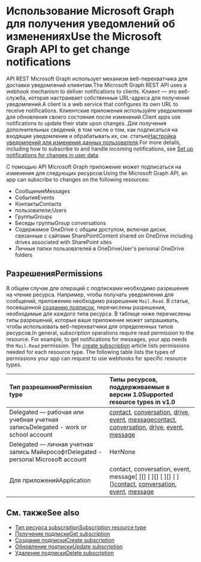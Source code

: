 # <a name="use-the-microsoft-graph-api-to-get-change-notifications"></a><span data-ttu-id="e91ec-101">Использование Microsoft Graph для получения уведомлений об изменениях</span><span class="sxs-lookup"><span data-stu-id="e91ec-101">Use the Microsoft Graph API to get change notifications</span></span>

<span data-ttu-id="e91ec-102">API REST Microsoft Graph использует механизм веб-перехватчика для доставки уведомлений клиентам.</span><span class="sxs-lookup"><span data-stu-id="e91ec-102">The Microsoft Graph REST API uses a webhook mechanism to deliver notifications to clients.</span></span> <span data-ttu-id="e91ec-103">Клиент — это веб-служба, которая настраивает собственные URL-адреса для получения уведомлений.</span><span class="sxs-lookup"><span data-stu-id="e91ec-103">A client is a web service that configures its own URL to receive notifications.</span></span> <span data-ttu-id="e91ec-104">Клиентские приложения используйте уведомления для обновления своего состояния после изменений.</span><span class="sxs-lookup"><span data-stu-id="e91ec-104">Client apps use notifications to update their state upon changes.</span></span> <span data-ttu-id="e91ec-105">Для получения дополнительных сведений, в том числе о том, как подписаться на входящие уведомления и обрабатывать их, см. статью[Настройка уведомлений для изменения данных пользователя](../../../concepts/webhooks.md).</span><span class="sxs-lookup"><span data-stu-id="e91ec-105">For more details, including how to subscribe to and handle incoming notifications, see [Set up notifications for changes in user data](../../../concepts/webhooks.md).</span></span>

<span data-ttu-id="e91ec-106">С помощью API Microsoft Graph приложение может подписаться на изменения для следующих ресурсов:</span><span class="sxs-lookup"><span data-stu-id="e91ec-106">Using the Microsoft Graph API, an app can subscribe to changes on the following resources:</span></span>

- <span data-ttu-id="e91ec-107">Сообщения</span><span class="sxs-lookup"><span data-stu-id="e91ec-107">Messages</span></span>
- <span data-ttu-id="e91ec-108">События</span><span class="sxs-lookup"><span data-stu-id="e91ec-108">Events</span></span>
- <span data-ttu-id="e91ec-109">Контакты</span><span class="sxs-lookup"><span data-stu-id="e91ec-109">Contacts</span></span>
- <span data-ttu-id="e91ec-110">пользователи;</span><span class="sxs-lookup"><span data-stu-id="e91ec-110">Users</span></span>
- <span data-ttu-id="e91ec-111">Группы</span><span class="sxs-lookup"><span data-stu-id="e91ec-111">Groups</span></span>
- <span data-ttu-id="e91ec-112">Беседы группы</span><span class="sxs-lookup"><span data-stu-id="e91ec-112">Group conversations</span></span>
- <span data-ttu-id="e91ec-113">Содержимое OneDrive с общим доступом, включая диски, связанные с сайтами SharePoint</span><span class="sxs-lookup"><span data-stu-id="e91ec-113">Content shared on OneDrive including drives associated with SharePoint sites</span></span>
- <span data-ttu-id="e91ec-114">Личные папки пользователей в OneDrive</span><span class="sxs-lookup"><span data-stu-id="e91ec-114">User's personal OneDrive folders</span></span>

## <a name="permissions"></a><span data-ttu-id="e91ec-115">Разрешения</span><span class="sxs-lookup"><span data-stu-id="e91ec-115">Permissions</span></span>

<span data-ttu-id="e91ec-p102">В общем случае для операций с подписками необходимо разрешение на чтение ресурса. Например, чтобы получать уведомления для сообщений, приложению необходимо разрешение `Mail.Read`. В статье, посвященной [созданию подписок](../api/subscription_post_subscriptions.md), перечислены разрешения, необходимые для каждого типа ресурса. В таблице ниже перечислены типы разрешений, которые ваше приложение может запрашивать, чтобы использовать веб-перехватчики для определенных типов ресурсов.</span><span class="sxs-lookup"><span data-stu-id="e91ec-p102">In general, subscription operations require read permission to the resource. For example, to get notifications for messages, your app needs the `Mail.Read` permission. The [create subscription](../api/subscription_post_subscriptions.md) article lists permissions needed for each resource type. The following table lists the types of permissions your app can request to use webhooks for specific resource types.</span></span>

| <span data-ttu-id="e91ec-120">Тип разрешения</span><span class="sxs-lookup"><span data-stu-id="e91ec-120">Permission type</span></span>                        | <span data-ttu-id="e91ec-121">Типы ресурсов, поддерживаемые в версии 1.0</span><span class="sxs-lookup"><span data-stu-id="e91ec-121">Supported resource types in v1.0</span></span>                                 |
| :------------------------------------- | :--------------------------------------------------------------- |
| <span data-ttu-id="e91ec-122">Delegated — рабочая или учебная учетная запись</span><span class="sxs-lookup"><span data-stu-id="e91ec-122">Delegated - work or school account</span></span>     | <span data-ttu-id="e91ec-123">[contact][], [conversation][], [drive][], [event][], [message][]</span><span class="sxs-lookup"><span data-stu-id="e91ec-123">[contact][], [conversation][], [drive][], [event][], [message][]</span></span> |
| <span data-ttu-id="e91ec-124">Delegated — личная учетная запись Майкрософт</span><span class="sxs-lookup"><span data-stu-id="e91ec-124">Delegated - personal Microsoft account</span></span> | <span data-ttu-id="e91ec-125">Нет</span><span class="sxs-lookup"><span data-stu-id="e91ec-125">None</span></span>                                                             |
| <span data-ttu-id="e91ec-126">Для приложений</span><span class="sxs-lookup"><span data-stu-id="e91ec-126">Application</span></span>                            | <span data-ttu-id="e91ec-127">contact, conversation, event, message[ ][] [ ][] [ ][] [ ][]</span><span class="sxs-lookup"><span data-stu-id="e91ec-127">[contact][], [conversation][], [event][], [message][]</span></span>            |

## <a name="see-also"></a><span data-ttu-id="e91ec-128">См. также</span><span class="sxs-lookup"><span data-stu-id="e91ec-128">See also</span></span>

- [<span data-ttu-id="e91ec-129">Тип ресурса subscription</span><span class="sxs-lookup"><span data-stu-id="e91ec-129">Subscription resource type</span></span>](./subscription.md)
- [<span data-ttu-id="e91ec-130">Получение подписки</span><span class="sxs-lookup"><span data-stu-id="e91ec-130">Get subscription</span></span>](../api/subscription_get.md)
- [<span data-ttu-id="e91ec-131">Создание подписки</span><span class="sxs-lookup"><span data-stu-id="e91ec-131">Create subscription</span></span>](../api/subscription_post_subscriptions.md)
- [<span data-ttu-id="e91ec-132">Обновление подписки</span><span class="sxs-lookup"><span data-stu-id="e91ec-132">Update subscription</span></span>](../api/subscription_update.md)
- [<span data-ttu-id="e91ec-133">Удаление подписки</span><span class="sxs-lookup"><span data-stu-id="e91ec-133">Delete subscription</span></span>](../api/subscription_delete.md)

[контакт]: ./contact.md
[contact]: ./contact.md
[беседа]: ./conversation.md
[conversation]: ./conversation.md
[диск]: ./drive.md
[drive]: ./drive.md
[событие]: ./event.md
[event]: ./event.md
[сообщение]: ./message.md
[message]: ./message.md
